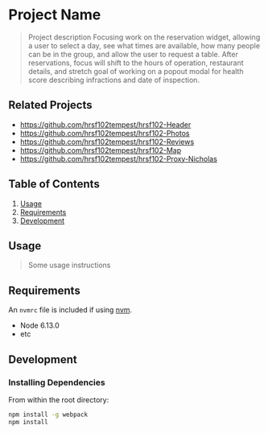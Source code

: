 # Project Name

> Project description
Focusing work on the reservation widget, allowing a user to select a day, see what times are available, how many people can be in the group, and allow the user to request a table. 
After reservations, focus will shift to the hours of operation, restaurant details, and stretch goal of working on a popout modal for health score describing infractions and date of inspection.

## Related Projects

  - https://github.com/hrsf102tempest/hrsf102-Header
  - https://github.com/hrsf102tempest/hrsf102-Photos
  - https://github.com/hrsf102tempest/hrsf102-Reviews
  - https://github.com/hrsf102tempest/hrsf102-Map
  - https://github.com/hrsf102tempest/hrsf102-Proxy-Nicholas

## Table of Contents

1. [Usage](#Usage)
1. [Requirements](#requirements)
1. [Development](#development)

## Usage

> Some usage instructions

## Requirements

An `nvmrc` file is included if using [nvm](https://github.com/creationix/nvm).

- Node 6.13.0
- etc

## Development

### Installing Dependencies

From within the root directory:

```sh
npm install -g webpack
npm install
```

